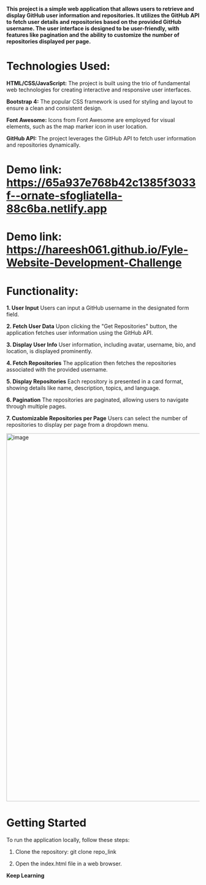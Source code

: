 **This project is a simple web application that allows users to retrieve and display GitHub user information and repositories. It utilizes the GitHub API to fetch user details and repositories based on the provided GitHub username. The user interface is designed to be user-friendly, with features like pagination and the ability to customize the number of repositories displayed per page.**

# Technologies Used:
**HTML/CSS/JavaScript:** The project is built using the trio of fundamental web technologies for creating interactive and responsive user interfaces.

**Bootstrap 4:** The popular CSS framework is used for styling and layout to ensure a clean and consistent design.

**Font Awesome:** Icons from Font Awesome are employed for visual elements, such as the map marker icon in user location.

**GitHub API:** The project leverages the GitHub API to fetch user information and repositories dynamically.


# Demo link: https://65a937e768b42c1385f3033f--ornate-sfogliatella-88c6ba.netlify.app

# Demo link: https://hareesh061.github.io/Fyle-Website-Development-Challenge


# Functionality:
**1. User Input**
Users can input a GitHub username in the designated form field.

**2. Fetch User Data**
Upon clicking the "Get Repositories" button, the application fetches user information using the GitHub API.

**3. Display User Info**
User information, including avatar, username, bio, and location, is displayed prominently.

**4. Fetch Repositories**
The application then fetches the repositories associated with the provided username.

**5. Display Repositories**
Each repository is presented in a card format, showing details like name, description, topics, and language.

**6. Pagination**
The repositories are paginated, allowing users to navigate through multiple pages.

**7. Customizable Repositories per Page**
Users can select the number of repositories to display per page from a dropdown menu.


<img width="960" alt="image" src="https://github.com/Hareesh061/Fyle-Website-Development-Challenge/assets/90563881/20c2763d-fbef-404a-94f9-0c3ce647ee85">




# Getting Started
To run the application locally, follow these steps:

1. Clone the repository: git clone repo_link

2. Open the index.html file in a web browser.


**Keep Learning**
